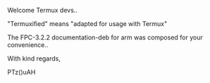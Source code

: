 Welcome Termux devs..

"Termuxified" means "adapted for usage with Termux"

The FPC-3.2.2 documentation-deb for arm was composed for your convenience..

With kind regards,

PTz()uAH
